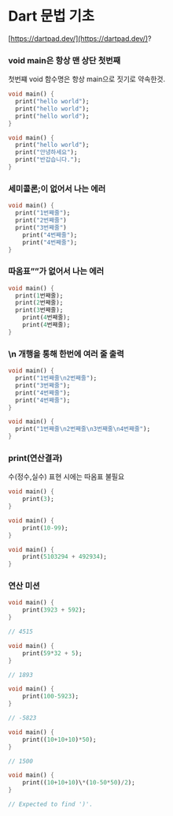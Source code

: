 # Dart 문법 기초

[https://dartpad.dev/](https://dartpad.dev/)?

### void main은 항상 맨 상단 첫번째

첫번쨰 void 함수명은 항상 main으로 짓기로 약속한것.

```dart
void main() {
  print("hello world");
  print("hello world");
  print("hello world");
}
```

```dart
void main() {
  print("hello world");
  print("안녕하세요");
  print("반갑습니다.");
}
```

### 세미콜론;이 없어서 나는 에러

```dart
void main() {
  print("1번째줄");
  print("2번째줄")
  print("3번째줄")
	print("4번째줄");
	print("4번째줄");
}
```

### 따옴표””가 없어서 나는 에러

```dart
void main() {
  print(1번째줄);
  print(2번째줄);
  print(3번째줄);
	print(4번째줄);
	print(4번째줄);
}
```

### \n 개행을 통해 한번에 여러 줄 출력

```dart
void main() {
  print("1번째줄\n2번째줄");
  print("3번째줄");
  print("4번째줄");
  print("4번째줄");
}
```

```dart
void main() {
  print("1번째줄\n2번째줄\n3번째줄\n4번째줄");
}
```

### print(연산결과)

수(정수,실수) 표현 시에는 따옴표 불필요

```dart
void main() {
	print(3);
}
```

```dart
void main() {
	print(10-99);
}
```

```dart
void main() {
	print(5103294 + 492934);
}
```

### 연산 미션

```dart
void main() {
	print(3923 + 592);
}

// 4515
```

```dart
void main() {
	print(59*32 + 5);
}

// 1893
```

```dart
void main() {
	print(100-5923);
}

// -5823
```

```dart
void main() {
	print((10+10+10)*50);
}

// 1500
```

```dart
void main() {
	print((10+10+10)\*(10-50*50)/2);
}

// Expected to find ')'.
```
